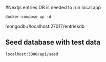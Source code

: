 #Nextjs entries
DB is needed to run local app

```
docker-compose up -d
```

mongodb://localhost:27017/entriesdb

## Seed database with test data

`localhost:3000/api/seed`
